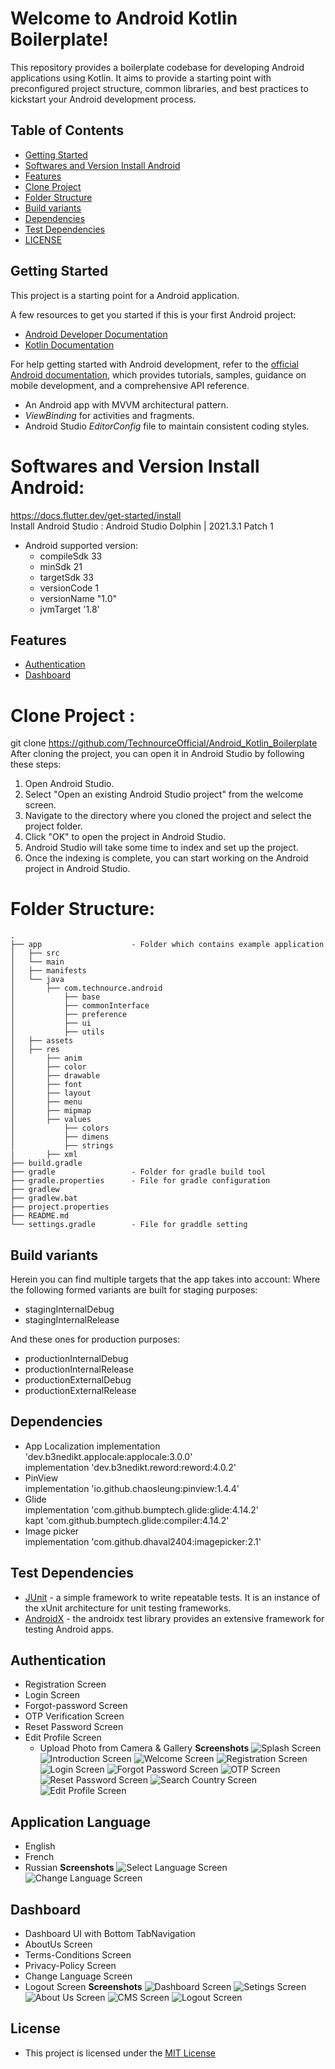 #  Welcome to Android Kotlin Boilerplate!

This repository provides a boilerplate codebase for developing Android applications using Kotlin. It aims to provide a starting point with preconfigured project structure, common libraries, and best practices to kickstart your Android development process.

## Table of Contents
* [Getting Started](#getting-started)
* [Softwares and Version Install Android](#software-and-version-install-android)
* [Features](#features)
* [Clone Project](#clone-project)
* [Folder Structure](#folder-structure)
* [Build variants](#build-variants)
* [Dependencies](#dependencies)
* [Test Dependencies](#test-dependencies)
* [LICENSE](#license)


## Getting Started

This project is a starting point for a Android application.

A few resources to get you started if this is your first Android project:

- [Android Developer Documentation](https://developer.android.com/docs)
- [Kotlin Documentation](https://kotlinlang.org/docs/home.html)

For help getting started with Android development, refer to the [official Android documentation](https://developer.android.com/), which provides tutorials, samples, guidance on mobile development, and a comprehensive API reference.
-   An Android app with  MVVM  architectural pattern.
- _ViewBinding_  for activities and fragments.
-   Android Studio  _EditorConfig_  file to maintain consistent coding styles.

# Softwares and Version Install Android:

https://docs.flutter.dev/get-started/install  
Install Android Studio : Android Studio Dolphin | 2021.3.1 Patch 1

- Android supported version:
  - compileSdk 33
  - minSdk 21
  - targetSdk 33
  - versionCode 1
  - versionName "1.0"
  - jvmTarget '1.8'


## Features
* [Authentication](#authentication)
* [Dashboard](#dashboard)

# Clone Project :

git clone https://github.com/TechnourceOfficial/Android_Kotlin_Boilerplate
After cloning the project, you can open it in Android Studio by following these steps:
1.  Open Android Studio.
2.  Select "Open an existing Android Studio project" from the welcome screen.
3.  Navigate to the directory where you cloned the project and select the project folder.
4.  Click "OK" to open the project in Android Studio.
5.  Android Studio will take some time to index and set up the project.
6.  Once the indexing is complete, you can start working on the Android project in Android Studio.

# Folder Structure:
```commandline
.
├── app                    - Folder which contains example application
│   ├── src
│   └── main
│   ├── manifests       
│   └── java
│   	├── com.technource.android
│   		├── base
│   		├── commonInterface     
│   		├── preference
│   		├── ui
│   		├── utils    
│   ├── assets
│   ├── res
│   	├── anim
│   	├── color
│   	├── drawable
│   	├── font
│   	├── layout
│   	├── menu
│   	├── mipmap
│   	├── values
│   		├── colors
│   		├── dimens
│   		├── strings
|		├── xml
├── build.gradle
├── gradle                 - Folder for gradle build tool
├── gradle.properties      - File for gradle configuration
├── gradlew
├── gradlew.bat
├── project.properties
├── README.md
└── settings.gradle        - File for graddle setting
```
## Build variants

Herein you can find multiple targets that the app takes into account:
Where the following formed variants are built for staging purposes:

-   stagingInternalDebug
-   stagingInternalRelease

And these ones for production purposes:

-   productionInternalDebug
-   productionInternalRelease
-   productionExternalDebug
-   productionExternalRelease

##   Dependencies
- App Localization
  implementation 'dev.b3nedikt.applocale:applocale:3.0.0'  
  implementation 'dev.b3nedikt.reword:reword:4.0.2'
- PinView  
  implementation 'io.github.chaosleung:pinview:1.4.4'
- Glide  
  implementation 'com.github.bumptech.glide:glide:4.14.2'  
  kapt 'com.github.bumptech.glide:compiler:4.14.2'
- Image picker  
  implementation 'com.github.dhaval2404:imagepicker:2.1'

## Test Dependencies

-   [JUnit](https://github.com/junit-team/junit4) - a simple framework to write repeatable tests. It is an instance of the xUnit architecture for unit testing frameworks.
-   [AndroidX](https://github.com/android/android-test) - the androidx test library provides an extensive framework for testing Android apps.

## Authentication
- Registration Screen
- Login Screen
- Forgot-password Screen
- OTP Verification Screen
- Reset Password Screen
- Edit Profile Screen
  - Upload Photo from Camera & Gallery
    **Screenshots**
    ![Splash Screen](https://github.com/TechnourceDeveloper/android_kotlin_boilerplate/blob/main/screenshots/Authentication/Splash%20Screen.jpg)
    ![Introduction Screen](https://github.com/TechnourceDeveloper/android_kotlin_boilerplate/blob/main/screenshots/Authentication/Intro%20Screen.jpg)
    ![Welcome Screen](https://github.com/TechnourceDeveloper/android_kotlin_boilerplate/blob/main/screenshots/Authentication/Welcome%20Screen.jpg)
    ![Registration Screen](https://github.com/TechnourceDeveloper/android_kotlin_boilerplate/blob/main/screenshots/Authentication/Registration%20Screen.jpg)
    ![Login Screen](https://github.com/TechnourceDeveloper/android_kotlin_boilerplate/blob/main/screenshots/Authentication/Login%20Screen.jpg)
    ![Forgot Password Screen](https://github.com/TechnourceDeveloper/android_kotlin_boilerplate/blob/main/screenshots/Authentication/Forgot%20Password%20Screen.jpg)
    ![OTP Screen](https://github.com/TechnourceDeveloper/android_kotlin_boilerplate/blob/main/screenshots/Authentication/OTP%20Screen.jpg)
    ![Reset Password Screen](https://github.com/TechnourceDeveloper/android_kotlin_boilerplate/blob/main/screenshots/Authentication/Reset%20Password%20Screen.jpg)
    ![Search Country Screen](https://github.com/TechnourceDeveloper/android_kotlin_boilerplate/blob/main/screenshots/Authentication/Search%20Country%20Screen.jpg)
    ![Edit Profile Screen](https://github.com/TechnourceDeveloper/android_kotlin_boilerplate/blob/main/screenshots/Authentication/Edit%20Profile%20Screen.jpg)

## Application Language
- English
- French
- Russian
  **Screenshots**
  ![Select Language Screen](https://github.com/TechnourceDeveloper/android_kotlin_boilerplate/blob/main/screenshots/Dashboard/Select%20Language%20Screen.jpg)
  ![Change Language Screen](https://github.com/TechnourceDeveloper/android_kotlin_boilerplate/blob/main/screenshots/Dashboard/Change%20Language%20Screen.jpg)
## Dashboard
-   Dashboard UI with Bottom TabNavigation
-  AboutUs Screen
-  Terms-Conditions Screen
- Privacy-Policy Screen
- Change Language Screen
- Logout Screen
  **Screenshots**
  ![Dashboard Screen](https://github.com/TechnourceDeveloper/android_kotlin_boilerplate/blob/main/screenshots/Dashboard/Dashboard%20Screen.jpg)
  ![Setings Screen](https://github.com/TechnourceDeveloper/android_kotlin_boilerplate/blob/main/screenshots/Dashboard/Settings%20Screen.jpg)
  ![About Us Screen](https://github.com/TechnourceDeveloper/android_kotlin_boilerplate/blob/main/screenshots/Dashboard/About%20us%20Screen.jpg)
  ![CMS Screen](https://github.com/TechnourceDeveloper/android_kotlin_boilerplate/blob/main/screenshots/Dashboard/CMS%20view%20Screen.jpg)
  ![Logout Screen](https://github.com/TechnourceDeveloper/android_kotlin_boilerplate/blob/main/screenshots/Authentication/Logout%20Screen.jpg)


## License

- This project is licensed under the [MIT License](LICENSE)
